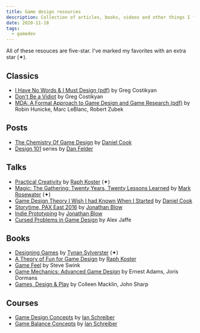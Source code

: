 ```yaml
---
title: Game design resources
description: Collection of articles, books, videos and other things I found useful for those interested in the topic.
date: 2020-11-18
tags:
  - gamedev
---
```


All of these resouces are five-star. I've marked my favorites with an extra star (✦).

## Classics

- [I Have No Words & I Must Design (pdf)](http://www.costik.com/nowords2002.pdf) by Greg Costikyan
- [Don't Be a Vidiot](http://www.costik.com/vidiot.html) by Greg Costikyan
- [MDA: A Formal Approach to Game Design and Game Research (pdf)](https://www.cs.northwestern.edu/~hunicke/MDA.pdf) by Robin Hunicke, Marc LeBlanc, Robert Zubek

## Posts

- [The Chemistry Of Game Design](https://www.gamasutra.com/view/feature/1524/the_chemistry_of_game_design.php) by [Daniel Cook](https://twitter.com/danctheduck)
- [Design 101](https://www.gamasutra.com/blogs/DanFelder/20150413/240853/Design_101_Design_Goals.php) series by [Dan Felder](https://twitter.com/DesignerDanF)

## Talks

- [Practical Creativity](https://www.youtube.com/watch?v=zyVTxGpEO30) by [Raph Koster](https://twitter.com/raphkoster) (✦)
- [Magic: The Gathering: Twenty Years, Twenty Lessons Learned](https://youtu.be/QHHg99hwQGY) by [Mark Rosewater](https://en.wikipedia.org/wiki/Mark_Rosewater) (✦)
- [Game Design Theory I Wish I had Known When I Started](https://youtu.be/qwPe3OHR04c) by [Daniel Cook](http://www.lostgarden.com/)
- [Storytime, PAX East 2016](https://youtu.be/UwBl7Rnkt78) by [Jonathan Blow](https://twitter.com/jonathan_blow)
- [Indie Prototyping](https://youtu.be/ISutk1mauPM) by [Jonathan Blow](https://twitter.com/jonathan_blow)
- [Cursed Problems in Game Design](https://youtu.be/8uE6-vIi1rQ) by Alex Jaffe

## Books

- [Designing Games](https://tynansylvester.com/book/) by [Tynan Sylverster](https://twitter.com/TynanSylvester) (✦)
- [A Theory of Fun for Game Design](https://www.theoryoffun.com) by [Raph Koster](https://twitter.com/raphkoster)
- [Game Feel](http://www.game-feel.com) by Steve Swink
- [Game Mechanics: Advanced Game Design](https://www.goodreads.com/book/show/13705461-game-mechanics) by Ernest Adams, Joris Dormans
- [Games, Design & Play](http://www.gamesdesignandplay.com/) by Colleen Macklin, John Sharp

## Courses

- [Game Design Concepts](https://gamedesignconcepts.wordpress.com) by [Ian Schreiber](https://twitter.com/IanSchreiber)
- [Game Balance Concepts](https://gamebalanceconcepts.wordpress.com) by [Ian Schreiber](https://twitter.com/IanSchreiber)

